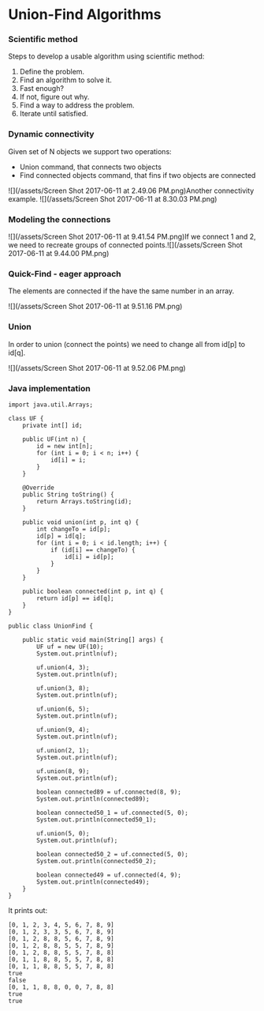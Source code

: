 # Union-Find Algorithms

### Scientific method

Steps to develop a usable algorithm using scientific method:

1. Define the problem.
2. Find an algorithm to solve it.
3. Fast enough?
4. If not, figure out why.
5. Find a way to address the problem.
6. Iterate until satisfied.

### Dynamic connectivity

Given set of N objects we support two operations:

* Union command, that connects two objects
* Find connected objects command, that fins if two objects are connected

![](/assets/Screen Shot 2017-06-11 at 2.49.06 PM.png)Another connectivity example. ![](/assets/Screen Shot 2017-06-11 at 8.30.03 PM.png)

### Modeling the connections

![](/assets/Screen Shot 2017-06-11 at 9.41.54 PM.png)If we connect 1 and 2, we need to recreate groups of connected points.![](/assets/Screen Shot 2017-06-11 at 9.44.00 PM.png)

### Quick-Find - eager approach

The elements are connected if the have the same number in an array.

![](/assets/Screen Shot 2017-06-11 at 9.51.16 PM.png)

### Union

In order to union \(connect the points\) we need to change all from id\[p\] to id\[q\].

![](/assets/Screen Shot 2017-06-11 at 9.52.06 PM.png)

### Java implementation

```
import java.util.Arrays;

class UF {
    private int[] id;

    public UF(int n) {
        id = new int[n];
        for (int i = 0; i < n; i++) {
            id[i] = i;
        }
    }
    
    @Override
    public String toString() {
        return Arrays.toString(id);
    }

    public void union(int p, int q) {
        int changeTo = id[p];
        id[p] = id[q];
        for (int i = 0; i < id.length; i++) {
            if (id[i] == changeTo) {
                id[i] = id[p];
            }
        }
    }

    public boolean connected(int p, int q) {
        return id[p] == id[q];
    }
}

public class UnionFind {

    public static void main(String[] args) {
        UF uf = new UF(10);
        System.out.println(uf);

        uf.union(4, 3);
        System.out.println(uf);

        uf.union(3, 8);
        System.out.println(uf);

        uf.union(6, 5);
        System.out.println(uf);

        uf.union(9, 4);
        System.out.println(uf);

        uf.union(2, 1);
        System.out.println(uf);

        uf.union(8, 9);
        System.out.println(uf);

        boolean connected89 = uf.connected(8, 9);
        System.out.println(connected89);

        boolean connected50_1 = uf.connected(5, 0);
        System.out.println(connected50_1);

        uf.union(5, 0);
        System.out.println(uf);

        boolean connected50_2 = uf.connected(5, 0);
        System.out.println(connected50_2);

        boolean connected49 = uf.connected(4, 9);
        System.out.println(connected49);
    }
}
```

It prints out:

```
[0, 1, 2, 3, 4, 5, 6, 7, 8, 9]
[0, 1, 2, 3, 3, 5, 6, 7, 8, 9]
[0, 1, 2, 8, 8, 5, 6, 7, 8, 9]
[0, 1, 2, 8, 8, 5, 5, 7, 8, 9]
[0, 1, 2, 8, 8, 5, 5, 7, 8, 8]
[0, 1, 1, 8, 8, 5, 5, 7, 8, 8]
[0, 1, 1, 8, 8, 5, 5, 7, 8, 8]
true
false
[0, 1, 1, 8, 8, 0, 0, 7, 8, 8]
true
true
```



